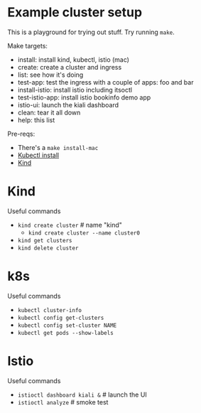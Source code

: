 # Example cluster setup

This is a playground for trying out stuff. Try running `make`.

Make targets:
* install: install kind, kubectl, istio (mac)
* create: create a cluster and ingress
* list: see how it's doing
* test-app: test the ingress with a couple of apps: foo and bar
* install-istio: install istio including itsoctl
* test-istio-app: install istio bookinfo demo app
* istio-ui: launch the kiali dashboard
* clean: tear it all down
* help: this list

Pre-reqs:
* There's a `make install-mac`
* [Kubectl install](https://kubernetes.io/docs/reference/kubectl/)
* [Kind](https://kind.sigs.k8s.io/docs/user/quick-start/)

# Kind

Useful commands
* `kind create cluster` # name "kind"
   * `kind create cluster --name cluster0`
* `kind get clusters`
* `kind delete cluster`

# k8s

Useful commands
* `kubectl cluster-info`
* `kubectl config get-clusters`
* `kubectl config set-cluster NAME`
* `kubectl get pods --show-labels`

# Istio

Useful commands
* `istioctl dashboard kiali &`  # launch the UI
* `istioctl analyze`  # smoke test

